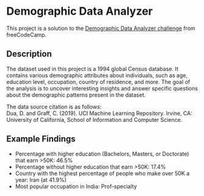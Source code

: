 # Demographic Data Analyzer

This project is a solution to the [Demographic Data Analyzer challenge](https://www.freecodecamp.org/learn/data-analysis-with-python/data-analysis-with-python-projects/demographic-data-analyzer) from freeCodeCamp.

## Description

The dataset used in this project is a 1994 global Census database. It contains various demographic attributes about individuals, such as age, education level, occupation, country of residence, and more. The goal of the analysis is to uncover interesting insights and answer specific questions about the demographic patterns present in the dataset.

The data source citation is as follows:  
Dua, D. and Graff, C. (2019). UCI Machine Learning Repository. Irvine, CA: University of California, School of Information and Computer Science.

## Example Findings

-   Percentage with higher education (Bachelors, Masters, or Doctorate) that earn >50K: 46.5%
-   Percentage without higher education that earn >50K: 17.4%
-   Country with the highest percentage of people who make over 50K a year: Iran (at 41.9%)
-   Most popular occupation in India: Prof-specialty
